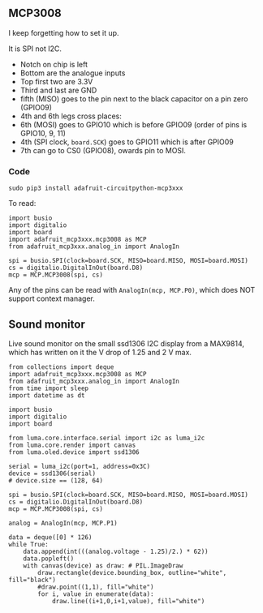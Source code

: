 ## MCP3008

I keep forgetting how to set it up.

It is SPI not I2C.

* Notch on chip is left
* Bottom are the analogue inputs
* Top first two are 3.3V
* Third and last are GND
* fifth (MISO) goes to the pin next to the black capacitor on a pin zero (GPIO09)
* 4th and 6th legs cross places:
* 6th (MOSI) goes to GPIO10 which is before GPIO09 (order of pins is GPIO10, 9, 11)
* 4th (SPI clock, `board.SCK`) goes to GPIO11 which is after GPIO09
* 7th can go to CS0 (GPIO08), owards pin to MOSI.

### Code

    sudo pip3 install adafruit-circuitpython-mcp3xxx
    
To read:

    import busio
    import digitalio
    import board
    import adafruit_mcp3xxx.mcp3008 as MCP
    from adafruit_mcp3xxx.analog_in import AnalogIn
    
    spi = busio.SPI(clock=board.SCK, MISO=board.MISO, MOSI=board.MOSI)
    cs = digitalio.DigitalInOut(board.D8)
    mcp = MCP.MCP3008(spi, cs)
    
Any of the pins can be read with `AnalogIn(mcp, MCP.P0)`, which does NOT support context manager.

## Sound monitor

Live sound monitor on the small ssd1306 I2C display from a MAX9814, which has written on it the V drop of 1.25 and 2 V max.

    from collections import deque
    import adafruit_mcp3xxx.mcp3008 as MCP
    from adafruit_mcp3xxx.analog_in import AnalogIn
    from time import sleep
    import datetime as dt
    
    import busio
    import digitalio
    import board
    
    from luma.core.interface.serial import i2c as luma_i2c
    from luma.core.render import canvas
    from luma.oled.device import ssd1306
    
    serial = luma_i2c(port=1, address=0x3C)
    device = ssd1306(serial)
    # device.size == (128, 64)
    
    spi = busio.SPI(clock=board.SCK, MISO=board.MISO, MOSI=board.MOSI)
    cs = digitalio.DigitalInOut(board.D8)
    mcp = MCP.MCP3008(spi, cs)
    
    analog = AnalogIn(mcp, MCP.P1)

    data = deque([0] * 126)
    while True:
        data.append(int(((analog.voltage - 1.25)/2.) * 62))
        data.popleft()
        with canvas(device) as draw: # PIL.ImageDraw
            draw.rectangle(device.bounding_box, outline="white", fill="black")
            #draw.point((1,1), fill="white")
            for i, value in enumerate(data):
                draw.line((i+1,0,i+1,value), fill="white")
